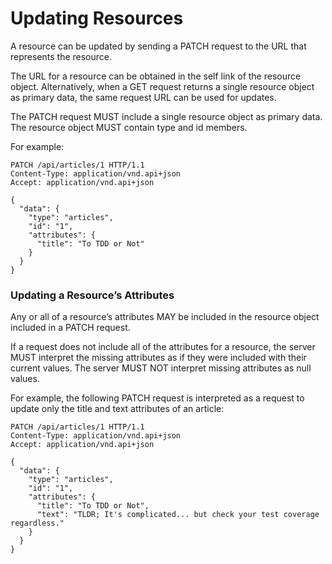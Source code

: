 # Updating Resources

A resource can be updated by sending a PATCH request to the URL that represents the resource.

The URL for a resource can be obtained in the self link of the resource object. Alternatively, when a GET request returns a single resource object as primary data, the same request URL can be used for updates.

The PATCH request MUST include a single resource object as primary data. The resource object MUST contain type and id members.

For example:

```
PATCH /api/articles/1 HTTP/1.1
Content-Type: application/vnd.api+json
Accept: application/vnd.api+json

{
  "data": {
    "type": "articles",
    "id": "1",
    "attributes": {
      "title": "To TDD or Not"
    }
  }
}
```

### Updating a Resource’s Attributes

Any or all of a resource’s attributes MAY be included in the resource object included in a PATCH request.

If a request does not include all of the attributes for a resource, the server MUST interpret the missing attributes as if they were included with their current values. The server MUST NOT interpret missing attributes as null values.

For example, the following PATCH request is interpreted as a request to update only the title and text attributes of an article:

```
PATCH /api/articles/1 HTTP/1.1
Content-Type: application/vnd.api+json
Accept: application/vnd.api+json

{
  "data": {
    "type": "articles",
    "id": "1",
    "attributes": {
      "title": "To TDD or Not",
      "text": "TLDR; It's complicated... but check your test coverage regardless."
    }
  }
}
```
